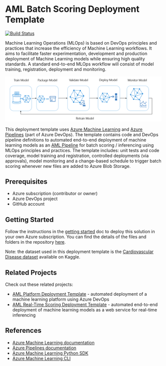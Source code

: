 # AML Batch Scoring Deployment Template

[![Build Status](https://dev.azure.com/nfmoore-projects/AML%20Deployment%20Templates/_apis/build/status/AML%20Batch%20Deployment%20Template?branchName=master)](https://dev.azure.com/nfmoore-projects/AML%20Deployment%20Templates/_build/latest?definitionId=13&branchName=master)

Machine Learning Operations (MLOps) is based on DevOps principles and practices that increase the efficiency of Machine Learning workflows. It aims to facilitate faster experimentation, development and production deployment of Machine Learning models while ensuring high quality standards. A standard end-to-end MLOps workflow will consist of model training, registration, deployment and monitoring.

![ML lifecycle](/docs/images/ml-lifecycle.png)

This deployment template uses [Azure Machine Learning](https://docs.microsoft.com/en-us/azure/machine-learning/overview-what-is-azure-ml) and [Azure Pipelines](https://docs.microsoft.com/en-us/azure/devops/pipelines/get-started/what-is-azure-pipelines) (part of Azure DevOps). The template contains code and DevOps pipeline definitions to automated end-to-end deployment of machine learning models as an [AML Pipeline](https://docs.microsoft.com/en-us/azure/machine-learning/concept-ml-pipelines) for batch scoring / inferencing using MLOps principles and practices. The template includes: unit tests and code coverage, model training and registration, controlled deployments (via approvals), model monitoring and a change-based schedule to trigger batch scoring whenever new files are added to Azure Blob Storage.

## Prerequisites

- Azure subscription (contributor or owner)
- Azure DevOps project
- GitHub account

## Getting Started

Follow the instructions in the [getting started](docs/getting_started.md) doc to deploy this solution in your own Azure subscription. You can find the details of the files and folders in the repository [here](/docs/repository_details.md).

Note: the dataset used in this deployment template is the [Cardiovascular Disease dataset](https://www.kaggle.com/sulianova/cardiovascular-disease-dataset) available on Kaggle.

## Related Projects

Check out these related projects:

- [AML Platform Deployment Template](https://github.com/nfmoore/aml-platform-deployment-template) - automated deployment of a machine learning platform using Azure DevOps
- [AML Real-Time Scoring Deployment Template](https://github.com/nfmoore/aml-real-time-deployment-template) - automated end-to-end deployment of machine learning models as a web service for real-time inferencing

## References

- [Azure Machine Learning documentation](https://docs.microsoft.com/en-us/azure/machine-learning/)
- [Azure Pipelines documentation](https://docs.microsoft.com/en-us/azure/devops/pipelines/)
- [Azure Machine Learning Python SDK](https://docs.microsoft.com/en-us/python/api/overview/azure/ml/?view=azure-ml-py)
- [Azure Machine Learning CLI](https://docs.microsoft.com/en-us/azure/machine-learning/reference-azure-machine-learning-cli)
